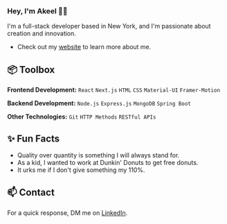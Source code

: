 ### Hey, I'm Akeel 👋🏽  

I'm a full-stack developer based in New York, and I'm passionate about creation and innovation. 

- Check out my [website](https://akeel-portfolio.onrender.com/) to learn more about me.
 
## 📦 Toolbox

**Frontend Development:** `React` `Next.js` `HTML` `CSS` `Material-UI` `Framer-Motion`

**Backend Development:** `Node.js` `Express.js` `MongoDB` `Spring Boot` 
 
**Other Technologies:** `Git` `HTTP Methods` `RESTful APIs`


 
## ✨ Fun Facts 

- Quality over quantity is something I will always stand for.
- As a kid, I wanted to work at Dunkin' Donuts to get free donuts.
- It urks me if I don't give something my 110%.

## 📫 Contact
For a quick response, DM me on [LinkedIn](https://www.linkedin.com/in/akeelbutt/).
